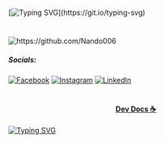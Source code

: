 [![Typing SVG](https://readme-typing-svg.herokuapp.com/?color=c5cfc6&size=20&center=true&vCenter=true&width=1000&lines=Bem+Vindo+Ao+Meu+Github;Aqui+Podera+Ver+A+Maioria+Dos+Meus+Projetos;Foco+Estudo!)](https://git.io/typing-svg)
# 
<p align="left"> <img src="https://komarev.com/ghpvc/?username=Nando006&label=Nando006&label=Github%20do%20Nando%20-%20Visitantes&color=cc0443&style=flat" alt="https://github.com/Nando006" /> </p>

##### Socials: <!-- Redes Sociais -->
[![Facebook](https://img.shields.io/badge/Facebook-%231877F2.svg?logo=Facebook&logoColor=white)](https://www.facebook.com/Nando006/) [![Instagram](https://img.shields.io/badge/Instagram-%23E4405F.svg?logo=Instagram&logoColor=white)](https://www.instagram.com/006Nando/) [![LinkedIn](https://img.shields.io/badge/LinkedIn-%230077B5.svg?logo=linkedin&logoColor=white)](https://www.linkedin.com/in/Nando006/) 
#
#### <p align="center"> [Dev Docs ☕](https://devdocs.io/) </p>
[![Typing SVG](https://readme-typing-svg.herokuapp.com/?color=c5cfc6&size=20&center=true&vCenter=true&width=1000&lines=Conhecimento+É+Poder;Vai+Um+Cafezinho+Ai?;Meu+Github+Te+Ajudou?;Me+Siga+No+LinkedIn)](https://git.io/typing-svg)
